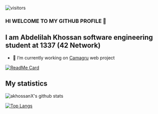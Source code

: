 ![visitors](https://visitor-badge.glitch.me/badge?page_id=akhossanX.akhossanX)

### HI WELCOME TO MY GITHUB PROFILE 👋

## I am Abdelilah Khossan software engineering student at 1337 (42 Network)

- 🔭 I’m currently working on [Camagru](https://github.com/akhossanX/camagru.git) web project

[![ReadMe Card](https://github-readme-stats.vercel.app/api/pin/?username=akhossanX&repo=camagru&show_owner=true&theme=synthwave)](https://github.com/akhossanX/camagru)

## My statistics

![akhossanX's github stats](https://github-readme-stats.vercel.app/api?username=akhossanX&show_icons=true&theme=synthwave&hide_border=false&disable_animations=false&custome_title=Abdelilah%20Khossan&count_private=true&include_all_commits=true&langs_count=10&custome_title=My%20Statistics)

[![Top Langs](https://github-readme-stats.vercel.app/api/top-langs/?username=akhossanX&langs_count=10&layout=compact&theme=synthwave)](https://github.com/akhossanX/akhossanX)

<!--
[![Sakatime stats](https://github-readme-stats.vercel.app/api/wakatime?username=akhossan&layout=compact)](https://github.com/akhossanX/camagru)
-->
